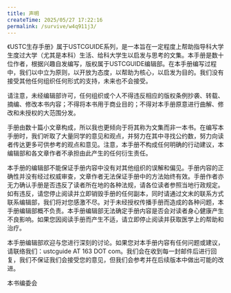 ```yaml
---
title: 声明
createTime: 2025/05/27 17:22:16
permalink: /survive/w4q911j3/
---
```


《USTC生存手册》属于USTCGUIDE系列，是一本旨在一定程度上帮助指导科大学生度过大学（尤其是本科）生活、给科大学生以启发与思考的文集。本手册是数十位作者，根据兴趣自发编写，版权属于USTCGUIDE编辑部。在本手册编写过程中，我们以中立为原则，以开放为态度，以帮助为核心，以启发为目的。我们没有接受其他任何组织任何形式的支持，未来也不会接受。

请注意，未经编辑部许可，任何组织或个人不得违反相应的版权条例抄袭、转载、摘编、修改本书内容；不得将本书用于商业目的；不得对本手册原意进行曲解、修改和未授权的大范围分发。

手册由数十篇小文章构成，所以我也更倾向于将其称为文集而非一本书。在编写本手册时，我们听取了大量同学的意见和观点，并努力在其中寻找公约数，努力向读者传达更多可供参考的观点和意见。注意，本手册不构成任何明确的行动建议，本编辑部和各文章作者不承担由此产生的任何衍生责任。

本手册的编辑部不能保证手册内容中没有对其他组织的误解和偏见。手册内容的正确性并没有经过权威审查，文章作者无法保证手册中的方法始终有效。手册作者亦无力确认手册是否违反了读者所在地的各种法规，请各位读者参照当地行政规定。如有违反，请您停止阅读并立即销毁手册的任何副本，同时请通过文末的联系方式联系编辑部，我们将对您感激不尽。对于未经授权传播手册而造成的各种问题，本手册编辑部概不负责。本手册编辑部无法确定手册内容是否会对读者身心健康产生不良影响。如果您因阅读手册而产生不适，请立即停止阅读并获取医学上的帮助和治疗。

本手册编辑部欢迎与您进行深刻的讨论。如果您对本手册内容有任何问题或建议，请联络我们：ustcguide AT 163 DOT com。我们会在收到每一封邮件后进行回复，我们不保证我们会接受您的意见，但我们会参考并在后续版本中做出可能的改进。

本书编委会
